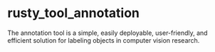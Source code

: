 # rusty_tool_annotation
The annotation tool is a simple, easily deployable, user-friendly, and efficient solution for labeling objects in computer vision research.
